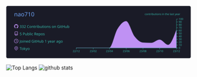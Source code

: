 ![](https://raw.githubusercontent.com/nao710/nao710/main/profile-summary-card-output/tokyonight/0-profile-details.svg)


<p align="left"> 
  <img alt="Top Langs" height="150px" src="https://github-readme-stats.vercel.app/api/top-langs/?username=nao710&layout=compact&show_icons=true&theme=tokyonight" />
  <img alt="github stats" height="150px" src="https://github-readme-stats.vercel.app/api?username=nao710&theme=tokyonight&show_icons=ture" />
</p>
